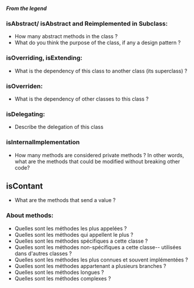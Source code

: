 ##### From the legend
### isAbstract/ isAbstract and Reimplemented in Subclass:
  - How many abstract methods in the class ?
  - What do you think the purpose of the class, if any a design pattern ?
 
 ### isOverriding, isExtending:
  - What is the dependency of this class to another class (its superclass) ?

### isOverriden:
  - What is the dependency of other classes to this class ?

### isDelegating:
  - Describe the delegation of this class 
 
 ### isInternalImplementation
  - How many methods are considered private methods ? In other words, what are the methods that could be modified without breaking other code?

## isContant
- What are the methods that send a value ?

### About methods:
  - Quelles sont les méthodes les plus appelées ?
  - Quelles sont les méthodes qui appellent le plus ?
  - Quelles sont les méthodes spécifiques a cette classe ?
  - Quelles sont les méthodes non-spécifiques a cette classe-- utilisées dans d'autres classes ?
  - Quelles sont les méthodes les plus connues et souvent implémentées ?
  - Quelles sont les méthodes appartenant a plusieurs branches ?
  - Quelles sont les méthodes longues ?
  - Quelles sont les méthodes complexes ?
  
